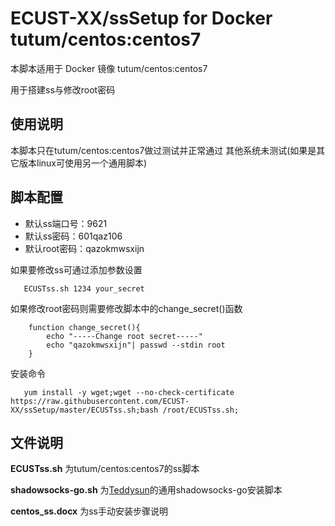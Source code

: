 ECUST-XX/ssSetup for Docker tutum/centos:centos7
=========================
本脚本适用于 Docker 镜像 tutum/centos:centos7

用于搭建ss与修改root密码

使用说明
------------

本脚本只在tutum/centos:centos7做过测试并正常通过
其他系统未测试(如果是其它版本linux可使用另一个通用脚本)

脚本配置
------------
* 默认ss端口号：9621
* 默认ss密码：601qaz106
* 默认root密码：qazokmwsxijn

如果要修改ss可通过添加参数设置
 ```shell
    ECUSTss.sh 1234 your_secret
 ```
如果修改root密码则需要修改脚本中的change_secret()函数
```shell
    function change_secret(){
    	echo "-----Change root secret-----"
    	echo "qazokmwsxijn"| passwd --stdin root
    }
 ```
安装命令
```shell
   yum install -y wget;wget --no-check-certificate https://raw.githubusercontent.com/ECUST-XX/ssSetup/master/ECUSTss.sh;bash /root/ECUSTss.sh;
 ```

文件说明
------------
**ECUSTss.sh** 为tutum/centos:centos7的ss脚本

**shadowsocks-go.sh** 为[Teddysun](i@teddysun.com)的通用shadowsocks-go安装脚本

**centos_ss.docx** 为ss手动安装步骤说明

